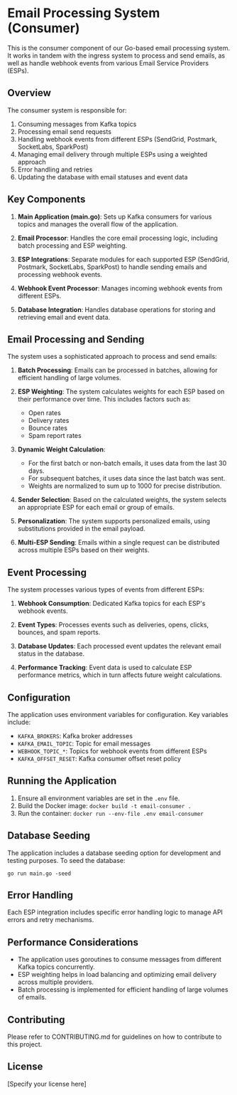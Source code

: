 # Email Processing System (Consumer)

This is the consumer component of our Go-based email processing system. It works in tandem with the ingress system to process and send emails, as well as handle webhook events from various Email Service Providers (ESPs).

## Overview

The consumer system is responsible for:
1. Consuming messages from Kafka topics
2. Processing email send requests
3. Handling webhook events from different ESPs (SendGrid, Postmark, SocketLabs, SparkPost)
4. Managing email delivery through multiple ESPs using a weighted approach
5. Error handling and retries
6. Updating the database with email statuses and event data

## Key Components

1. **Main Application (main.go)**: Sets up Kafka consumers for various topics and manages the overall flow of the application.

2. **Email Processor**: Handles the core email processing logic, including batch processing and ESP weighting.

3. **ESP Integrations**: Separate modules for each supported ESP (SendGrid, Postmark, SocketLabs, SparkPost) to handle sending emails and processing webhook events.

4. **Webhook Event Processor**: Manages incoming webhook events from different ESPs.

5. **Database Integration**: Handles database operations for storing and retrieving email and event data.

## Email Processing and Sending

The system uses a sophisticated approach to process and send emails:

1. **Batch Processing**: Emails can be processed in batches, allowing for efficient handling of large volumes.

2. **ESP Weighting**: The system calculates weights for each ESP based on their performance over time. This includes factors such as:
   - Open rates
   - Delivery rates
   - Bounce rates
   - Spam report rates

3. **Dynamic Weight Calculation**: 
   - For the first batch or non-batch emails, it uses data from the last 30 days.
   - For subsequent batches, it uses data since the last batch was sent.
   - Weights are normalized to sum up to 1000 for precise distribution.

4. **Sender Selection**: Based on the calculated weights, the system selects an appropriate ESP for each email or group of emails.

5. **Personalization**: The system supports personalized emails, using substitutions provided in the email payload.

6. **Multi-ESP Sending**: Emails within a single request can be distributed across multiple ESPs based on their weights.

## Event Processing

The system processes various types of events from different ESPs:

1. **Webhook Consumption**: Dedicated Kafka topics for each ESP's webhook events.

2. **Event Types**: Processes events such as deliveries, opens, clicks, bounces, and spam reports.

3. **Database Updates**: Each processed event updates the relevant email status in the database.

4. **Performance Tracking**: Event data is used to calculate ESP performance metrics, which in turn affects future weight calculations.

## Configuration

The application uses environment variables for configuration. Key variables include:

- `KAFKA_BROKERS`: Kafka broker addresses
- `KAFKA_EMAIL_TOPIC`: Topic for email messages
- `WEBHOOK_TOPIC_*`: Topics for webhook events from different ESPs
- `KAFKA_OFFSET_RESET`: Kafka consumer offset reset policy

## Running the Application

1. Ensure all environment variables are set in the `.env` file.
2. Build the Docker image: `docker build -t email-consumer .`
3. Run the container: `docker run --env-file .env email-consumer`

## Database Seeding

The application includes a database seeding option for development and testing purposes. To seed the database:

```
go run main.go -seed
```

## Error Handling

Each ESP integration includes specific error handling logic to manage API errors and retry mechanisms.

## Performance Considerations

- The application uses goroutines to consume messages from different Kafka topics concurrently.
- ESP weighting helps in load balancing and optimizing email delivery across multiple providers.
- Batch processing is implemented for efficient handling of large volumes of emails.

## Contributing

Please refer to CONTRIBUTING.md for guidelines on how to contribute to this project.

## License

[Specify your license here]
